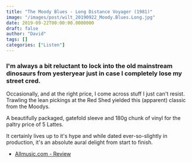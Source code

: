 ```yaml
---
title: "The Moody Blues - Long Distance Voyager (1981)"
image: "/images/post/wilt_20190922_Moody.Blues.Long.jpg"
date: 2019-09-22T00:00:00.0000000
draft: false
author: "David"
tags: []
categories: ["Listen"]
---
```

### I'm always a bit reluctant to lock into the old mainstream dinosaurs from yesteryear just in case I completely lose my street cred.

 Occasionally, and at the right price, I come across stuff I just can't resist. Trawling the lean pickings at the Red Shed yielded this (apparent) classic from the Moodys.

 A beautifully packaged, gatefold sleeve and 180g chunk of vinyl for the paltry price of 5 Lattes. 

 It certainly lives up to it's hype and while dated ever-so-slightly in production, it's an absolute aural delight from start to finish.

-  [Allmusic.com - Review](https://www.allmusic.com/album/long-distance-voyager-mw0000191079)